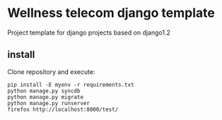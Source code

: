 
Wellness telecom django template
================================

Project template for django projects based on django1.2

install
-------

Clone repository and execute:

    pip install -E myenv -r requirements.txt
    python manage.py syncdb
    python manage.py migrate
    python manage.py runserver
    firefox http://localhost:8000/test/
 
